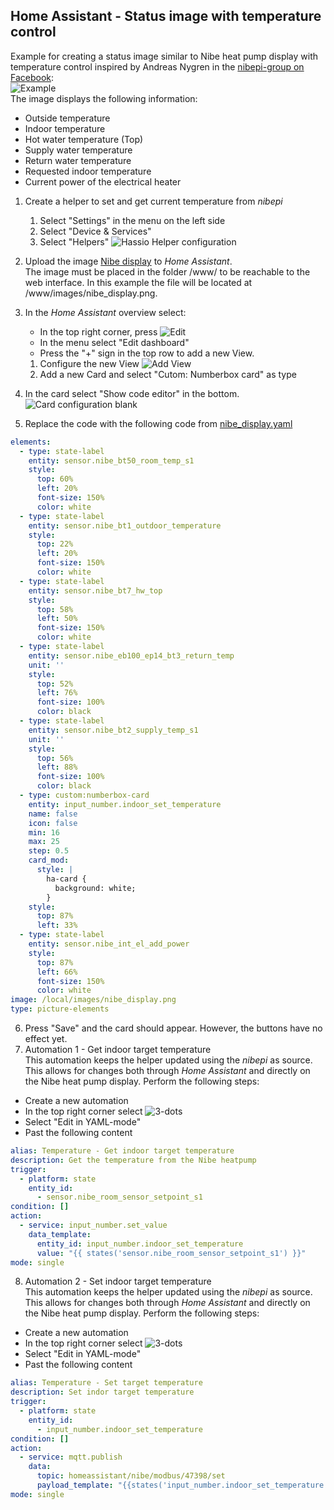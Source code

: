 ## Home Assistant - Status image with temperature control

Example for creating a status image similar to Nibe heat pump display with temperature control inspired by Andreas Nygren in the [nibepi-group on Facebook](https://www.facebook.com/groups/nibepi/posts/1306674769894056/):  
![Example](Hassio_Heat-system-status_example.png)  
The image displays the following information:
- Outside temperature
- Indoor temperature
- Hot water temperature (Top)
- Supply water temperature
- Return water temperature
- Requested indoor temperature
- Current power of the electrical heater


1. Create a helper to set and get current temperature from _nibepi_
   1. Select "Settings" in the menu on the left side
   2. Select "Device & Services"
   3. Select "Helpers"
   ![Hassio Helper configuration](Hassio_In-door-temperature-helper.png)
2. Upload the image [Nibe display](nibe_display.png) to _Home Assistant_.  
   The image must be placed in the folder /www/ to be reachable to the web interface. In this example the file will be
   located at /www/images/nibe_display.png.  
  
3. In the _Home Assistant_ overview select:
   - In the top right corner, press ![Edit](Hassio_Edit-dashboard.png)
   - In the menu select "Edit dashboard"
   - Press the "+" sign in the top row to add a new View.  
     
   1. Configure the new View
   ![Add View](Hassio_Add-view.png)
   2. Add a new Card and select "Cutom: Numberbox card" as type
4. In the card select "Show code editor" in the bottom.
   ![Card configuration blank](Hassio_Card-configuration-blank.png)
5. Replace the code with the following code from [nibe_display.yaml](nibe_display.yaml)
```yaml
elements:
  - type: state-label
    entity: sensor.nibe_bt50_room_temp_s1
    style:
      top: 60%
      left: 20%
      font-size: 150%
      color: white
  - type: state-label
    entity: sensor.nibe_bt1_outdoor_temperature
    style:
      top: 22%
      left: 20%
      font-size: 150%
      color: white
  - type: state-label
    entity: sensor.nibe_bt7_hw_top
    style:
      top: 58%
      left: 50%
      font-size: 150%
      color: white
  - type: state-label
    entity: sensor.nibe_eb100_ep14_bt3_return_temp
    unit: ''
    style:
      top: 52%
      left: 76%
      font-size: 100%
      color: black
  - type: state-label
    entity: sensor.nibe_bt2_supply_temp_s1
    unit: ''
    style:
      top: 56%
      left: 88%
      font-size: 100%
      color: black
  - type: custom:numberbox-card
    entity: input_number.indoor_set_temperature
    name: false
    icon: false
    min: 16
    max: 25
    step: 0.5
    card_mod:
      style: |
        ha-card {
          background: white;
        }
    style:
      top: 87%
      left: 33%
  - type: state-label
    entity: sensor.nibe_int_el_add_power
    style:
      top: 87%
      left: 66%
      font-size: 150%
      color: white
image: /local/images/nibe_display.png
type: picture-elements

```
6. Press "Save" and the card should appear. However, the buttons have no effect yet.
7. Automation 1 - Get indoor target temperature  
This automation keeps the helper updated using the _nibepi_ as source. This allows for changes both through
_Home Assistant_ and directly on the Nibe heat pump display. Perform the following steps:
 - Create a new automation
 - In the top right corner select ![3-dots](Hassio_Edit-dashboard.png)
 - Select "Edit in YAML-mode"
 - Past the following content
```yaml
alias: Temperature - Get indoor target temperature
description: Get the temperature from the Nibe heatpump
trigger:
  - platform: state
    entity_id:
      - sensor.nibe_room_sensor_setpoint_s1
condition: []
action:
  - service: input_number.set_value
    data_template:
      entity_id: input_number.indoor_set_temperature
      value: "{{ states('sensor.nibe_room_sensor_setpoint_s1') }}"
mode: single
```
8. Automation 2 - Set indoor target temperature  
This automation keeps the helper updated using the _nibepi_ as source. This allows for changes both through
_Home Assistant_ and directly on the Nibe heat pump display. Perform the following steps:
 - Create a new automation
 - In the top right corner select ![3-dots](Hassio_Edit-dashboard.png)
 - Select "Edit in YAML-mode"
 - Past the following content
```yaml
alias: Temperature - Set target temperature
description: Set indor target temperature
trigger:
  - platform: state
    entity_id:
      - input_number.indoor_set_temperature
condition: []
action:
  - service: mqtt.publish
    data:
      topic: homeassistant/nibe/modbus/47398/set
      payload_template: "{{states('input_number.indoor_set_temperature') | string}}"
mode: single
```